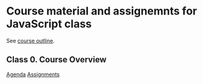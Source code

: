 Course material and assignemnts for JavaScript class
====================================================

See [course outline](OUTLINE.md).

Class 0. Course Overview
--------------------------
[Agenda](class_0/OVERVIEW.md)
[Assignments](class_0/assignments/README.md)
